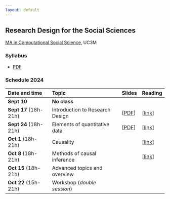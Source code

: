 ```yaml
---
layout: default
---
```


## Research Design for the Social Sciences

[MA in Computational Social Science](https://www.uc3m.es/master/computational-social-science), UC3M

### Syllabus

- [PDF](https://github.com/franvillamil/syllabi/blob/master/current/syllabus_research_design.pdf)

### Schedule 2024

| Date and time        | Topic                                   | Slides | Reading |
| :---        | :---                                    | :---   | :--- |
| **Sept 10** | **No class** |||
| **Sept 17** (18h-21h) | Introduction to Research Design | [[PDF](https://nbviewer.org/github/franvillamil/res_design/blob/master/slides/1_introduction/introduction.pdf)] | [[link](https://www.newyorker.com/magazine/2021/03/29/what-data-cant-do)] |
| **Sept 24** (18h-21h)  | Elements of quantitative data | [[PDF](https://nbviewer.org/github/franvillamil/res_design/blob/master/slides/2_basics_quantitative_data/basics_quant_data.pdf)] | [[link](https://journals.sagepub.com/doi/10.1177/0022002720963674)] |
| **Oct 1** (18h-21h)  | Causality | <!-- [[PDF](https://nbviewer.org/github/franvillamil/res_design/blob/master/slides/3_causality/causality.pdf)] --> | [[link](https://www.science.org/doi/10.1126/science.abp9364)] |
| **Oct 8** (18h-21h)    | Methods of causal inference | <!-- [[PDF](https://nbviewer.org/github/franvillamil/res_design/blob/master/slides/4_causal_inference_methods/causal_inference.pdf)] --> | [[link](https://journals.sagepub.com/doi/10.1177/20531680211058550)] |
| **Oct 15** (18h-21h) | Advanced topics and overview | <!-- [[PDF](https://nbviewer.org/github/franvillamil/res_design/blob/master/slides/5_advanced_topics/advanced.pdf)] --> | |
| **Oct 22** (15h-21h)  | Workshop (*double session*) | | |
